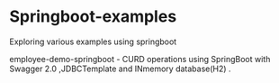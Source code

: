 # Springboot-examples
Exploring various examples using springboot

employee-demo-springboot   -  CURD operations using SpringBoot with Swagger 2.0 ,JDBCTemplate and INmemory database(H2) .


